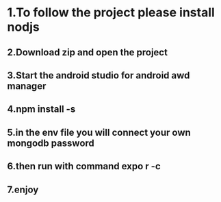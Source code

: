 # 1.To follow the project please install nodjs
## 2.Download zip and open the project
## 3.Start the android studio for android awd manager
## 4.npm install -s 
## 5.in the env file you will connect your own mongodb password
## 6.then run with command expo r -c  
## 7.enjoy
